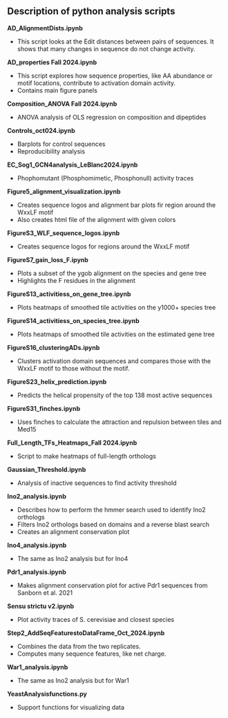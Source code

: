 ## Description of python analysis scripts

**AD_AlignmentDists.ipynb**
- This script looks at the Edit distances between pairs of sequences. It shows that many changes in sequence do not change activity.

**AD_properties Fall 2024.ipynb**
- This script explores how sequence properties, like AA abundance or motif locations, contribute to activation domain activity.
- Contains main figure panels

**Composition_ANOVA Fall 2024.ipynb**
- ANOVA analysis of OLS regression on composition and dipeptides

**Controls_oct024.ipynb**
- Barplots for control sequences
- Reproducibility analysis

**EC_Sog1_GCN4analysis_LeBlanc2024.ipynb**
- Phophomutant (Phosphomimetic, Phosphonull) activity traces

**Figure5_alignment_visualization.ipynb**
- Creates sequence logos and alignment bar plots fir region around the WxxLF motif
- Also creates html file of the alignment with given colors

**FigureS3_WLF_sequence_logos.ipynb**
- Creates sequence logos for regions around the WxxLF motif

**FigureS7_gain_loss_F.ipynb**
- Plots a subset of the ygob alignment on the species and gene tree
- Highlights the F residues in the alignment

**FigureS13_activitiess_on_gene_tree.ipynb**
- Plots heatmaps of smoothed tile activities on the y1000+ species tree

**FigureS14_activitiess_on_species_tree.ipynb**
- Plots heatmaps of smoothed tile activities on the estimated gene tree

**FigureS16_clusteringADs.ipynb**
- Clusters activation domain sequences and compares those with the WxxLF motif to those without the motif.

**FigureS23_helix_prediction.ipynb**
- Predicts the helical propensity of the top 138 most active sequences

**FigureS31_finches.ipynb**
- Uses finches to calculate the attraction and repulsion between tiles and Med15

**Full_Length_TFs_Heatmaps_Fall 2024.ipynb**
- Script to make heatmaps of full-length orthologs

**Gaussian_Threshold.ipynb**
- Analysis of inactive sequences to find activity threshold

**Ino2_analysis.ipynb**
- Describes how to perform the hmmer search used to identify Ino2 orthologs
- Filters Ino2 orthologs based on domains and a reverse blast search
- Creates an alignment conservation plot

**Ino4_analysis.ipynb**
- The same as Ino2 analysis but for Ino4

**Pdr1_analysis.ipynb**
- Makes alignment conservation plot for active Pdr1 sequences from Sanborn et al. 2021

**Sensu strictu v2.ipynb**
- Plot activity traces of S. cerevisiae and closest species

**Step2_AddSeqFeaturestoDataFrame_Oct_2024.ipynb**
- Combines the data from the two replicates.
- Computes many sequence features, like net charge.

**War1_analysis.ipynb**
- The same as Ino2 analysis but for War1
  
**YeastAnalysisfunctions.py**
- Support functions for visualizing data


